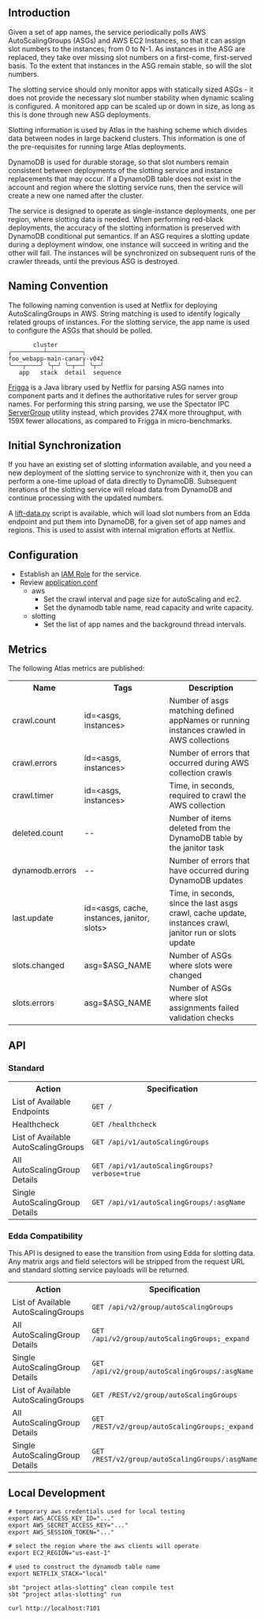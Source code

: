 ## Introduction

Given a set of app names, the service periodically polls AWS AutoScalingGroups (ASGs) and AWS EC2
Instances, so that it can assign slot numbers to the instances, from 0 to N-1. As instances in the
ASG are replaced, they take over missing slot numbers on a first-come, first-served basis. To the
extent that instances in the ASG remain stable, so will the slot numbers.

The slotting service should only monitor apps with statically sized ASGs - it does not provide the
necessary slot number stability when dynamic scaling is configured. A monitored app can be scaled
up or down in size, as long as this is done through new ASG deployments.

Slotting information is used by Atlas in the hashing scheme which divides data between nodes in
large backend clusters. This information is one of the pre-requisites for running large Atlas
deployments.

DynamoDB is used for durable storage, so that slot numbers remain consistent between deployments
of the slotting service and instance replacements that may occur. If a DynamoDB table does not
exist in the account and region where the slotting service runs, then the service will create a
new one named after the cluster.

The service is designed to operate as single-instance deployments, one per region, where slotting
data is needed. When performing red-black deployments, the accuracy of the slotting information is
preserved with DynamoDB conditional put semantics. If an ASG requires a slotting update during a
deployment window, one instance will succeed in writing and the other will fail. The instances will
be synchronized on subsequent runs of the crawler threads, until the previous ASG is destroyed.

## Naming Convention

The following naming convention is used at Netflix for deploying AutoScalingGroups in AWS. String
matching is used to identify logically related groups of instances. For the slotting service, the
app name is used to configure the ASGs that should be polled.

```
       cluster
╭─────────┴──────────╮
foo_webapp-main-canary-v042
╰───┬────╯ ╰┬─╯ ╰─┬──╯ ╰┬─╯
   app   stack  detail  sequence
```

[Frigga] is a Java library used by Netflix for parsing ASG names into component parts and it
defines the authoritative rules for server group names. For performing this string parsing, we
use the Spectator IPC [ServerGroup] utility instead, which provides 274X more throughput, with
159X fewer allocations, as compared to Frigga in micro-benchmarks.

[frigga]: https://github.com/netflix/frigga
[ServerGroup]: https://github.com/Netflix/spectator/pull/551

## Initial Synchronization

If you have an existing set of slotting information available, and you need a new deployment of the
slotting service to synchronize with it, then you can perform a one-time upload of data directly to
DynamoDB. Subsequent iterations of the slotting service will reload data from DynamoDB and continue
processing with the updated numbers.

A [lift-data.py](./src/scripts/lift-data.py) script is available, which will load slot numbers from
an Edda endpoint and put them into DynamoDB, for a given set of app names and regions. This is used
to assist with internal migration efforts at Netflix.

## Configuration

* Establish an [IAM Role](./iamrole-example.md) for the service.
* Review [application.conf](./src/main/resources/application.conf)
    * aws
        * Set the crawl interval and page size for autoScaling and ec2.
        * Set the dynamodb table name, read capacity and write capacity.
    * slotting
        * Set the list of app names and the background thread intervals.

## Metrics

The following Atlas metrics are published:

<table>
    <tr><th>Name <th>Tags <th>Description
    <tr>
        <td>crawl.count
        <td>id=&lt;asgs, instances&gt;
        <td>Number of asgs matching defined appNames or running instances crawled in AWS collections
    <tr>
        <td>crawl.errors
        <td>id=&lt;asgs, instances&gt;
        <td>Number of errors that occurred during AWS collection crawls
    <tr>
        <td>crawl.timer
        <td>id=&lt;asgs, instances&gt;
        <td>Time, in seconds, required to crawl the AWS collection
    <tr>
        <td>deleted.count
        <td>--
        <td>Number of items deleted from the DynamoDB table by the janitor task
    <tr>
        <td>dynamodb.errors
        <td>--
        <td>Number of errors that have occurred during DynamoDB updates
    <tr>
        <td>last.update
        <td>id=&lt;asgs, cache, instances, janitor, slots&gt;
        <td>Time, in seconds, since the last asgs crawl, cache update, instances crawl, janitor run
        or slots update
    <tr>
        <td>slots.changed
        <td>asg=$ASG_NAME
        <td>Number of ASGs where slots were changed
    <tr>
        <td>slots.errors
        <td>asg=$ASG_NAME
        <td>Number of ASGs where slot assignments failed validation checks
</table>

## API

### Standard

<table>
    <tr><th>Action <th>Specification
    <tr>
        <td width="30%">List of Available Endpoints
        <td><code>GET /</code>
    <tr>
        <td width="30%">Healthcheck
        <td><code>GET /healthcheck</code>
    <tr>
        <td width="30%">List of Available AutoScalingGroups
        <td><code>GET /api/v1/autoScalingGroups</code>
    <tr>
        <td width="30%">All AutoScalingGroup Details
        <td><code>GET /api/v1/autoScalingGroups?verbose=true</code>
    <tr>
        <td width="30%">Single AutoScalingGroup Details
        <td><code>GET /api/v1/autoScalingGroups/:asgName</code>
</table>

### Edda Compatibility

This API is designed to ease the transition from using Edda for slotting data. Any matrix args and
field selectors will be stripped from the request URL and standard slotting service payloads will
be returned.

<table>
    <tr><th>Action <th>Specification
    <tr>
        <td width="30%">List of Available AutoScalingGroups
        <td><code>GET /api/v2/group/autoScalingGroups</code>
    <tr>
        <td width="30%">All AutoScalingGroup Details
        <td><code>GET /api/v2/group/autoScalingGroups;_expand</code>
    <tr>
        <td width="30%">Single AutoScalingGroup Details
        <td><code>GET /api/v2/group/autoScalingGroups/:asgName</code>
    <tr>
        <td width="30%">List of Available AutoScalingGroups
        <td><code>GET /REST/v2/group/autoScalingGroups</code>
    <tr>
        <td width="30%">All AutoScalingGroup Details
        <td><code>GET /REST/v2/group/autoScalingGroups;_expand</code>
    <tr>
        <td width="30%">Single AutoScalingGroup Details
        <td><code>GET /REST/v2/group/autoScalingGroups/:asgName</code>
</table>

## Local Development

```
# temporary aws credentials used for local testing
export AWS_ACCESS_KEY_ID="..."
export AWS_SECRET_ACCESS_KEY="..."
export AWS_SESSION_TOKEN="..."

# select the region where the aws clients will operate
export EC2_REGION="us-east-1"

# used to construct the dynamodb table name
export NETFLIX_STACK="local"
```

```
sbt "project atlas-slotting" clean compile test
sbt "project atlas-slotting" run
```

```
curl http://localhost:7101
```